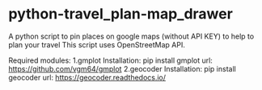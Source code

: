 # python-travel_plan-map_drawer
A python script to pin places on google maps (without API KEY) to help to plan your travel
This script uses OpenStreetMap API.

Required modules:
1.gmplot
    Installation: pip install gmplot
    url: https://github.com/vgm64/gmplot
2.geocoder
    Installation: pip install geocoder
    url: https://geocoder.readthedocs.io/
